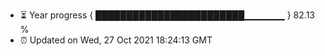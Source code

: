 - ⏳ Year progress { ████████████████████████▁▁▁▁▁▁ } 82.13 %
- ⏰ Updated on Wed, 27 Oct 2021 18:24:13 GMT

